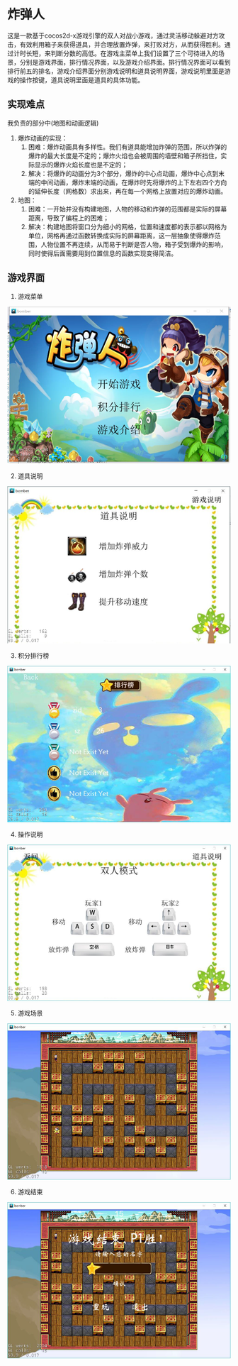 # 炸弹人

这是一款基于cocos2d-x游戏引擎的双人对战小游戏，通过灵活移动躲避对方攻击，有效利用箱子来获得道具，并合理放置炸弹，来打败对方，从而获得胜利。通过计时长短，来判断分数的高低。在游戏主菜单上我们设置了三个可待进入的场景，分别是游戏界面，排行情况界面，以及游戏介绍界面。排行情况界面可以看到排行前五的排名，游戏介绍界面分别游戏说明和道具说明界面，游戏说明里面是游戏的操作按键，道具说明里面是道具的具体功能。

## 实现难点

我负责的部分中(地图和动画逻辑)

1. 爆炸动画的实现：
   1. 困难：爆炸动画具有多样性。我们有道具能增加炸弹的范围，所以炸弹的爆炸的最大长度是不定的；爆炸火焰也会被周围的墙壁和箱子所挡住，实际显示的爆炸火焰长度也是不定的；
   2. 解决：将爆炸的动画分为3个部分，爆炸的中心点动画，爆炸中心点到末端的中间动画，爆炸末端的动画，在爆炸时先将爆炸的上下左右四个方向的延伸长度（网格数）求出来，再在每一个网格上放置对应的爆炸动画。
2. 地图：
   1. 困难：一开始并没有构建地图，人物的移动和炸弹的范围都是实际的屏幕距离，导致了编程上的困难；
   2. 解决：构建地图将窗口分为细小的网格，位置和速度都的表示都以网格为单位，网格再通过函数转换成实际的屏幕距离，这一层抽象使得爆炸范围，人物位置不再连续，从而易于判断是否人物，箱子受到爆炸的影响，同时使得后面需要用到位置信息的函数实现变得简洁。



## 游戏界面

1. 游戏菜单

![start_menu](images/start.png)

2. 道具说明

![items](images/items.png)

3. 积分排行榜

![rank](images/rank.png)

4. 操作说明

![explain](images/explain.png)

5. 游戏场景

![game_start](images/game_start.png)

6. 游戏结束

![game_end](images/game_end)